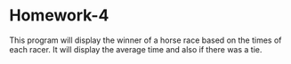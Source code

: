 # Homework-4
This program will display the winner of a horse race based on the times of each racer.
It will display the average time and also if there was a tie.
